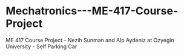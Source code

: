 # Mechatronics---ME-417-Course-Project
ME 417 Course Project - Nezih Sunman and Alp Aydeniz at Ozyegin University - Self Parking Car
